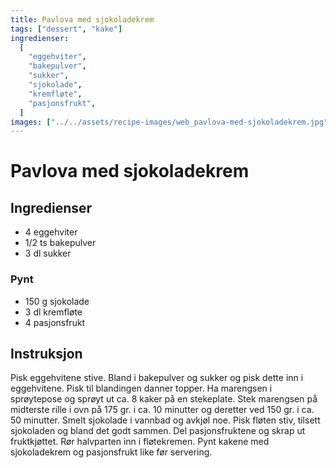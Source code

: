 ```yaml
---
title: Pavlova med sjokoladekrem
tags: ["dessert", "kake"]
ingredienser:
  [
    "eggehviter",
    "bakepulver",
    "sukker",
    "sjokolade",
    "kremfløte",
    "pasjonsfrukt",
  ]
images: ["../../assets/recipe-images/web_pavlova-med-sjokoladekrem.jpg"]
---
```


# Pavlova med sjokoladekrem

## Ingredienser

- 4 eggehviter
- 1/2 ts bakepulver
- 3 dl sukker

### Pynt

- 150 g sjokolade
- 3 dl kremfløte
- 4 pasjonsfrukt

## Instruksjon

Pisk eggehvitene stive. Bland i bakepulver og sukker og pisk dette inn i eggehvitene. Pisk til blandingen danner topper. Ha marengsen i sprøytepose og sprøyt ut ca. 8 kaker på en stekeplate. Stek marengsen på midterste rille i ovn på 175 gr. i ca. 10 minutter og deretter ved 150 gr. i ca. 50 minutter. Smelt sjokolade i vannbad og avkjøl noe. Pisk fløten stiv, tilsett sjokoladen og bland det godt sammen. Del pasjonsfruktene og skrap ut fruktkjøttet. Rør halvparten inn i fløtekremen. Pynt kakene med sjokoladekrem og pasjonsfrukt like før servering.
